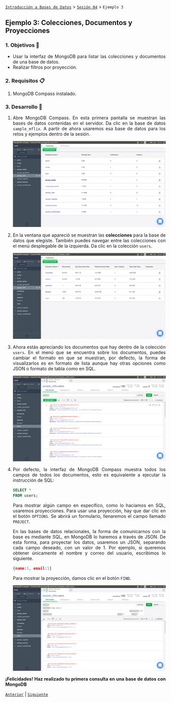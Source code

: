 [`Introducción a Bases de Datos`](../../Readme.md) > [`Sesión 04`](../Readme.md) > `Ejemplo 3`

## Ejemplo 3: Colecciones, Documentos y Proyecciones

<div style="text-align: justify;">

### 1. Objetivos :dart:

- Usar la interfaz de MongoDB para listar las colecciones y documentos de una base de datos.
- Realizar filtros por proyección.

### 2. Requisitos :clipboard:

1. MongoDB Compass instalado.

### 3. Desarrollo :rocket:

1. Abre MongoDB Compass. En esta primera pantalla se muestran las bases de datos contenidas en el servidor. Da clic en la base de datos `sample_mflix`. A partir de ahora usaremos esa base de datos para los retos y ejemplos dentro de la sesión.

   ![imagen](imagenes/s4e21.png)

2. En la ventana que apareció se muestran las **colecciones** para la base de datos que elegiste. También puedes navegar entre las colecciones con el menú desplegable de la izquierda. Da clic en la colección `users`.
   
   ![imagen](imagenes/s4e22.png)

3. Ahora estás apreciando los documentos que hay dentro de la colección `users`. En el menú que se encuentra sobre los documentos, puedes cambiar el formato en que se muestran, por defecto, la forma de visualizarlos es en formato de lista aunque hay otras opciones como JSON o formato de tabla como en SQL.

   ![imagen](imagenes/s4e23.png)
   
4. Por defecto, la interfaz de MongoDB Compass muestra todos los campos de todos los documentos, esto es equivalente a ejecutar la instrucción de SQL:

   ```sql
   SELECT *
   FROM users;
   ```
   
   Para mostrar algún campo en específico, como lo hacíamos en SQL, usaremos proyecciones. Para usar una proyección, hay que dar clic en el botón `OPTIONS`. Se abrirá un formulario, llenaremos el campo llamado `PROJECT`. 
   
   En las bases de datos relacionales, la forma de comunicarnos con la base es mediante SQL, en MongoDB lo haremos a través de JSON. De esta forma, para proyectar los datos, usaremos un JSON, separando cada campo deseado, con un valor de 1. Por ejemplo, si queremos obtener únicamente el nombre y correo del usuario, escribimos lo siguiente.
   
   ```json
   {name:1, email:1}
   ```
   
   Para mostrar la proyección, damos clic en el botón `FIND`.
   
   ![imagen](imagenes/s4e24.png)

**¡Felicidades! Haz realizado tu primera consulta en una base de datos con MongoDB**

[`Anterior`](../Readme.md#colecciones-documentos-y-proyecciones) | [`Siguiente`](../Reto-01/Readme.md)

</div>
